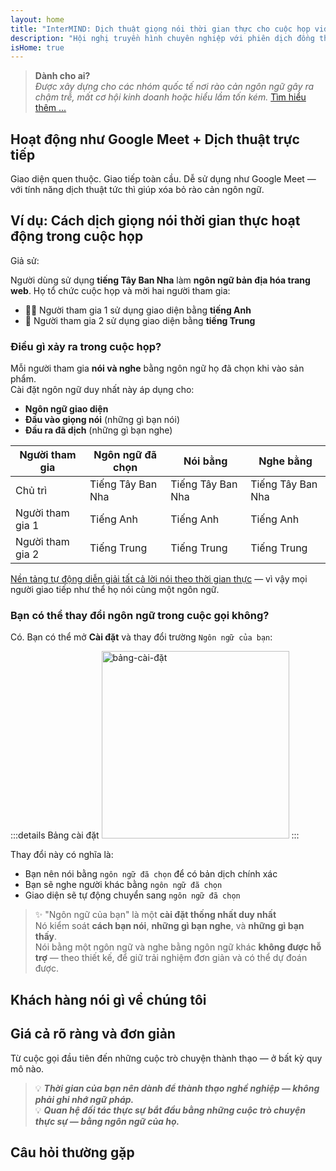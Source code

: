 ```yaml
---
layout: home
title: "InterMIND: Dịch thuật giọng nói thời gian thực cho cuộc họp video"
description: "Hội nghị truyền hình chuyên nghiệp với phiên dịch đồng thời bằng hơn 19 ngôn ngữ. Dịch thuật được hỗ trợ bởi AI nắm bắt giọng điệu, ý định và ngữ cảnh. Gặp gỡ toàn cầu, giao tiếp tự nhiên."
isHome: true
---
```


<!-- <HeroSection title="Gặp gỡ bằng **Bất kỳ** Ngôn ngữ nào" :typingSpeed="10" text="Dịch thuật giọng nói trực tiếp trong cuộc gọi video. Hiểu ngay lập tức, không có rào cản."> -->

<HeroSection title="Hiểu **Bất kỳ** Ngôn ngữ nào" :typingSpeed="20" text="Phiên dịch đồng thời trong cuộc họp video. Phá vỡ rào cản ngôn ngữ ngay lập tức.">
<NavButton buttonLabel="Xem demo" buttonClass="brand" to="/#HowItWorks" eventName="watch_demo" />
<NavButton buttonLabel="Trợ lý" buttonClass="alt" to="/chat" eventName="chat_assistant" />
</HeroSection>

<span id="1"></span>
<FeatureBlock
    :card="{
      title: 'Dịch thuật ≠ Hiểu biết. Đây là bước tiếp theo.',
      details: 'Bất kể ngôn ngữ nào, giọng nói của bạn được nghe — và hiểu — như thể bạn cùng chung một tiếng.',
      items: [
        '✧ Tự nhiên, [thời gian thực](./product/overview/how-it-works), và không có phụ đề hay độ trễ.',
        '✧ Phiên dịch được hỗ trợ bởi AI nắm bắt giọng điệu, ý định và thuật ngữ chuyên ngành.',
      ],
      link: './product/overview/what-is-intermind',
      src: {
        light: '/media-kit/animals-cartoon-3-2.png',
        dark: '/1d.png',
      },
      inversion: false,
    }"
  />

<span id="2"></span>
<FeatureBlock
    :card="{
      title: 'Trí tuệ trong cuộc họp của bạn',
      details: 'InterMIND biến mọi cuộc gọi đa ngôn ngữ thành kiến thức rõ ràng, có thể tìm kiếm.',
      items: [
        '✧ **Hỏi bất cứ điều gì** — AI tìm câu trả lời **trong tất cả cuộc họp của bạn**.',
        '✧ Tự động trích xuất nhiệm vụ, người phụ trách và thời hạn.',
        '✧ Tóm tắt các điểm chính bằng bất kỳ ngôn ngữ nào — ngay lập tức.',
      ],
      link: './product/overview/how-it-works#🧩-deep-memory-deep-understanding',
      src: {
        light: '/2l.png',
        dark: '/2d.png',
      },
      inversion: true,
    }"
  />

<span id="3"></span>
<FeatureBlock
    :card="{
      title: 'Được xây dựng cho cuộc họp nghiêm túc — không chỉ để nói chuyện',
      details: 'InterMIND là một [nền tảng cuộc họp video cấp chuyên nghiệp](./product/overview/video-meeting-platform), không phải là một tiện ích bổ sung hay plugin nhẹ.',
      items: [
        '✧ Độ phân giải 1080p, khử tiếng ồn thông minh, lên lịch, kiểm duyệt, chia sẻ màn hình, ghi âm, phụ đề, trò chuyện người tham gia và tích hợp lịch — tất cả được tích hợp sẵn, **sẵn sàng sử dụng**.',
      ],
      link: './product/overview/video-meeting-platform',
      src: {
        light: '/3l.mp4',
        dark: '/3d.mp4',
      },
      inversion: false,
    }"
  />

<span id="4"></span>
<FeatureBlock
    :card="{
      title: 'Bảo mật ở nơi quan trọng',
      details: 'InterMIND được xây dựng cho các cuộc trò chuyện quan trọng về mặt tin cậy — nơi quyền riêng tư và kiểm soát quan trọng nhất.',
      items: ['✧ [Vùng bảo mật](./product/overview/privacy-architecture) — EU, US, Đông Nam Á', '✧ **Không đào tạo dữ liệu**. Không có quyền truy cập bên thứ ba.'],
      link: './product/overview/privacy-architecture',
      src: {
        light: '/4l.png',
        dark: '/4d.png',
      },
      inversion: true,
    }"
  />

> **Dành cho ai?**  
> _Được xây dựng cho các nhóm quốc tế nơi rào cản ngôn ngữ gây ra chậm trễ, mất cơ hội kinh doanh hoặc hiểu lầm tốn kém._ [Tìm hiểu thêm ...](./product/overview/markets)

<span id="HowItWorks"></span>

## Hoạt động như Google Meet + Dịch thuật trực tiếp

Giao diện quen thuộc. Giao tiếp toàn cầu. Dễ sử dụng như Google Meet — với tính năng dịch thuật tức thì giúp xóa bỏ rào cản ngôn ngữ.

<FeatureCards
    :features="[
      {
        title: 'Đăng ký miễn phí',
        details: 'Chọn ngôn ngữ của bạn và [tạo tài khoản](#Pricing).',
        icon: {
          light: '/signUp.png',
          dark: '/signUp.png',
        },
      },
      {
        title: 'Bắt đầu cuộc họp',
        details: 'Tạo ngay lập tức hoặc lên lịch trước.',
        icon: {
          light: '/start.png',
          dark: '/start.png',
        },
      },
      {
        title: 'Tham gia cuộc họp',
        details: 'Nhấp vào liên kết, nhập tên, tham gia ngay lập tức.',
        icon: {
          light: '/join.png',
          dark: '/join.png',
        },
      },
      {
        title: 'Nói bằng ngôn ngữ của bạn',
        details: 'Mọi người đều nói và nghe bằng ngôn ngữ riêng của họ.',
        icon: {
          light: '/meeting.png',
          dark: '/meeting.png',
        },
      },
    ]"
  />

<!-- <br> -->

<span id="VideoDemo"></span>
<VideoPlayer src="/promo/demo-en-mx.mp4" />

<span id="Example"></span>

## Ví dụ: Cách dịch giọng nói thời gian thực hoạt động trong cuộc họp

Giả sử:

Người dùng sử dụng **tiếng Tây Ban Nha** làm **ngôn ngữ bản địa hóa trang web**. Họ tổ chức cuộc họp và mời hai người tham gia:

- 🧑‍💼 Người tham gia 1 sử dụng giao diện bằng **tiếng Anh**
- 👩 Người tham gia 2 sử dụng giao diện bằng **tiếng Trung**

### Điều gì xảy ra trong cuộc họp?

Mỗi người tham gia **nói và nghe** bằng ngôn ngữ họ đã chọn khi vào sản phẩm.  
Cài đặt ngôn ngữ duy nhất này áp dụng cho:

- **Ngôn ngữ giao diện**
- **Đầu vào giọng nói** (những gì bạn nói)
- **Đầu ra đã dịch** (những gì bạn nghe)

| Người tham gia | Ngôn ngữ đã chọn | Nói bằng | Nghe bằng |
| -------------- | ---------------- | -------- | --------- |
| Chủ trì        | Tiếng Tây Ban Nha| Tiếng Tây Ban Nha | Tiếng Tây Ban Nha |
| Người tham gia 1| Tiếng Anh       | Tiếng Anh| Tiếng Anh |
| Người tham gia 2| Tiếng Trung     | Tiếng Trung | Tiếng Trung |

[Nền tảng tự động diễn giải tất cả lời nói theo thời gian thực](./product/overview/how-it-works) — vì vậy mọi người giao tiếp như thể họ nói cùng một ngôn ngữ.

### Bạn có thể thay đổi ngôn ngữ trong cuộc gọi không?

Có. Bạn có thể mở **Cài đặt** và thay đổi trường `Ngôn ngữ của bạn`:

:::details Bảng cài đặt
<img src="/settings.png" alt="bảng-cài-đặt" width="300px" />
:::

Thay đổi này có nghĩa là:

- Bạn nên nói bằng `ngôn ngữ đã chọn` để có bản dịch chính xác
- Bạn sẽ nghe người khác bằng `ngôn ngữ đã chọn`
- Giao diện sẽ tự động chuyển sang `ngôn ngữ đã chọn`

> ✨ "Ngôn ngữ của bạn" là một **cài đặt thống nhất duy nhất**  
> Nó kiểm soát **cách bạn nói**, **những gì bạn nghe**, và **những gì bạn thấy**.  
> Nói bằng một ngôn ngữ và nghe bằng ngôn ngữ khác **không được hỗ trợ** — theo thiết kế, để giữ trải nghiệm đơn giản và có thể dự đoán được.

<span id="Testimonials"></span>

## Khách hàng nói gì về chúng tôi

<AutoScrollTestimonials testimonialsUrl="/testimonials.json"/>

<span id="Pricing"></span>

## Giá cả rõ ràng và đơn giản

Từ cuộc gọi đầu tiên đến những cuộc trò chuyện thành thạo — ở bất kỳ quy mô nào.

<PricingPlans
    :plans="[
      {
        title: '**Cơ bản** &nbsp 1 người dùng',
        price: '**Miễn phí**',
        details: 'không cần thẻ tín dụng',
        items: [
          '**25** cuộc họp',
          '**100** cuộc họp video người tham gia [💬](#3)',
          '**30** GB lưu trữ chung mỗi người dùng',
          'Tìm kiếm trên tất cả cuộc họp của bạn [💬](#2)',
          'Phiên dịch đồng thời [💬](#1)',
        ],
      },
      {
        title: '**Pro**  &nbsp 1-99 người dùng',
        price: '**$20** /tháng/người dùng, thanh toán hàng năm',
        details: 'hoặc $25 thanh toán hàng tháng',
        items: [
          '**Không giới hạn** cuộc họp',
          '**150** cuộc họp video người tham gia [💬](#3)',
          '**2** TB lưu trữ chung mỗi người dùng',
          'Tìm kiếm trên tất cả cuộc họp của bạn [💬](#2)',
          'Phiên dịch đồng thời [💬](#1)',
        ],
      },
      {
        title: '**Doanh nghiệp** &nbsp 100+ người dùng',
        price: '**Giá tùy chỉnh**',
        details: 'Được xây dựng cho quyền riêng tư',
        items: [
          '**Không giới hạn** cuộc họp',
          '**500** cuộc họp video người tham gia [💬](#3)',
          '**5** TB lưu trữ chung mỗi người dùng',
          'Tìm kiếm trên tất cả cuộc họp của bạn [💬](#2)',
          'Phiên dịch đồng thời [💬](#1)',
          '**Vùng riêng tư** [💬](#4)',
        ],
      },
    ]">

<AuthButton text="Bắt đầu" button-class="brand" event-name="get_started_attempt"/>
<AuthButton text="Mua ngay" mode="checkout" eventName="buy_now_attempt" />
<ContactForm buttonText="Nói chuyện với đội ngũ của chúng tôi" buttonClass="alt" />
</PricingPlans>

> 💡 **_Thời gian của bạn nên dành để thành thạo nghề nghiệp — không phải ghi nhớ ngữ pháp._**  
> 💡 **_Quan hệ đối tác thực sự bắt đầu bằng những cuộc trò chuyện thực sự — bằng ngôn ngữ của họ._**

## Câu hỏi thường gặp

<span id="FAQ"></span>

<AccordionGroup
    :items="[
      {
        q: 'InterMind hỗ trợ phiên dịch cho những ngôn ngữ nào?',
        a: 'InterMind hỗ trợ **phiên dịch thời gian thực** cho 19 ngôn ngữ sau:<br><br>- العربية (ar) – Tiếng Ả Rập<br>- Čeština (cs) – Tiếng Séc<br>- Deutsch (de) – Tiếng Đức<br>- English (en) – Tiếng Anh<br>- Español (es) – Tiếng Tây Ban Nha<br>- Français (fr) – Tiếng Pháp<br>- हिन्दी (hi) – Tiếng Hindi<br>- Magyar (hu) – Tiếng Hungary<br>- Italiano (it) – Tiếng Ý<br>- 日本語 (ja) – Tiếng Nhật<br>- 한국어 (ko) – Tiếng Hàn<br>- Nederlands (nl) – Tiếng Hà Lan<br>- Polski (pl) – Tiếng Ba Lan<br>- Português (pt) – Tiếng Bồ Đào Nha<br>- Русский (ru) – Tiếng Nga<br>- Türkçe (tr) – Tiếng Thổ Nhĩ Kỳ<br>- 中文 (zh) – Tiếng Trung<br><br>Chúng tôi liên tục mở rộng danh sách này — các ngôn ngữ mới được thêm vào với mỗi bản phát hành chính.',
      },
      {
        q: 'Người dùng có giấy phép và Người tham gia là gì?',
        a: 'Một *người dùng có giấy phép* có giấy phép họp miễn phí hoặc trả phí và có thể lên lịch họp trong giới hạn gói của họ. *Người tham gia* là những người được mời — họ **không cần tài khoản hoặc giấy phép** để tham gia và có thể kết nối từ bất kỳ thiết bị nào **miễn phí**.',
      },
      {
        q: 'Có bao nhiều người có thể sử dụng một giấy phép InterMind?',
        a: 'Mỗi *người dùng có giấy phép* có thể tổ chức **số cuộc họp không giới hạn**. Nếu nhiều thành viên trong nhóm cần tổ chức họp đồng thời, mỗi người sẽ cần giấy phép riêng.',
      },
      {
        q: 'Thời gian tối đa của một cuộc họp là bao lâu?',
        a: 'Các cuộc họp có thể kéo dài tới **24 giờ** trên tất cả các gói.',
      },
      {
        q: 'Có giới hạn số lượng cuộc họp tôi có thể tổ chức không?',
        a: 'Gói *Free Basic* bao gồm **25 cuộc họp miễn phí**. Các gói *Pro* và *Business* cung cấp số cuộc họp không giới hạn với nhiều người tham gia và quyền kiểm soát hơn.',
      },
      {
        q: 'InterMind đảm bảo quyền riêng tư và bảo mật dữ liệu như thế nào?',
        a: 'InterMind được **thiết kế riêng tư**. Tất cả dữ liệu được xử lý và lưu trữ trong **Vùng riêng tư** bạn chọn — _EU_, _US_, hoặc _Asia_. Chúng tôi tuân thủ [**GDPR**](https://gdpr.eu), [**CCPA**](https://oag.ca.gov/privacy/ccpa), và UAE PDPL, và **không bao giờ sử dụng nội dung của bạn** để đào tạo hoặc truy cập bên thứ ba. Kiểm soát [Vùng riêng tư](./product/overview/privacy-architecture) nâng cao có sẵn trên gói **Business**.',
      },
      {
        q: 'Tôi có thể dùng thử InterMind trước khi mua gói không?',
        a: 'Hoàn toàn có thể. Gói *Free Basic* cung cấp cho bạn quyền truy cập đầy đủ vào các tính năng cốt lõi với **25 cuộc họp miễn phí** — bao gồm **phiên dịch đồng thời** và **tìm kiếm cuộc họp**. Không cần thẻ tín dụng. Nâng cấp bất cứ lúc nào.',
      },
      {
        q: 'Nếu tôi cần trợ giúp hoặc hỗ trợ thì sao?',
        a: 'Hỗ trợ có sẵn qua [trung tâm trợ giúp](./resources/help) của chúng tôi. Người dùng *Business* nhận được **hỗ trợ ưu tiên** với liên hệ chuyên dụng.',
      },
      {
        q: 'Làm thế nào để quản lý đăng ký của tôi (nâng cấp, hạ cấp, hoặc hủy)?',
        a: 'Bạn có thể thay đổi gói bất cứ lúc nào thông qua **cài đặt tài khoản**. Các thay đổi có hiệu lực **ngay lập tức**. Đối với việc hủy, *Gói hàng tháng* hủy vào cuối chu kỳ thanh toán. *Gói hàng năm* có thể được hủy để **hoàn tiền theo tỷ lệ**.',
      },
      {
        q: 'Tôi có thể sử dụng InterMind cho webinar hoặc sự kiện lớn không?',
        a: 'Có. Các gói *Pro* và *Business* lý tưởng cho **các cuộc họp lớn và webinar** — với hỗ trợ lên tới **500 người tham gia** trên *Business*.',
      },
    ]"/>

<HomeFooter
    :columns="[
      {
        title: 'SẢN PHẨM',
        links: [
          { text: 'Tổng quan', link: './product/overview/what-is-intermind' },
          { text: 'Bắt đầu', link: './product/guide/getting-started' },
          { text: 'Lời chứng thực', link: '#Testimonials' },
          { text: 'Bảng giá', link: '#Pricing' },
        ],
      },
      {
        title: 'HỖ TRỢ',
        links: [
          { text: 'Nhận hỗ trợ', link: './resources/help' },
          { text: 'FAQ', link: '#FAQ' },
          { text: 'Chính sách bảo mật', link: './resources/company/Privacy-Policy' },
          { text: 'Hướng dẫn pháp lý AI', link: './resources/company/legal-regulations-for-ai-services' },
          { text: 'Trạng thái dịch vụ', link: 'https://status.mind.com/' },
          // { text: 'Privacy Settings', link: '#' },
        ],
      },
      {
        title: 'TÀI NGUYÊN',
        links: [
          { text: 'Blog', link: './blog/' },
          { text: 'Tài sản thương hiệu', link: './resources/media-kit' },
          { text: 'AI API / LLM Docs', link: 'https://mind.com/llms-full.txt' },
        ],
      },
      {
        title: 'CÔNG TY',
        links: [
          { text: 'Giới thiệu', link: './resources/company/about' },
          { text: 'Đội ngũ', link: './resources/company/team' },
          { text: 'Tuyển dụng', link: './resources/company/careers' },
          { text: 'Liên hệ', link: './resources/company/contacts' },
        ],
      },
    ]"/>
